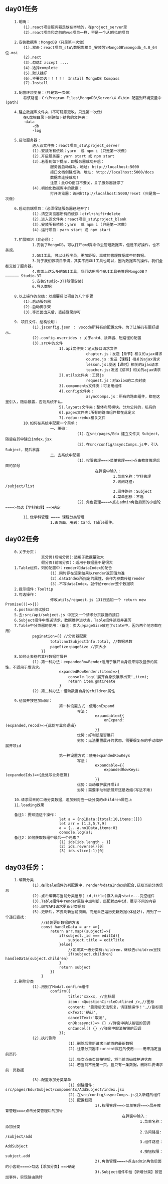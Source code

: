 ## day01任务
		1.明确：
			(1).react项目服务器是放在本地的，在project_server里
			(2).react项目和之前的vue项目一样，不是一个从0到1的项目

		2.安装数据库：MongoDB（只是第一次做）
			(1).双击：react项目_stu\数据库相关_安装包\MongoDB\mongodb_4.0_64位.msi
			(2).next
			(3).勾选I accept ....
			(4).选择complete
			(5).默认就好
			(6).不要勾选！！！！！ Install MongoDB Compass
			(7).Install

		3.配置环境变量：（只是第一次做）
			将该路径：C:\Program Files\MongoDB\Server\4.0\bin 配置到环境变量中(path)

		4.建立数据库文件夹（不可随意更改，只是第一次做）
			在C盘根目录下创建如下结构的文件夹：
			-data
				-db
				-log

		5.启动服务器：
				进入该文件夹：react项目_stu\project_server
				(1).安装所有依赖：yarn  或 npm i (只是第一次做)
				(2).开启服务器：yarn start 或 npm start
				(3).若看到如下提示，即服务器成功开启：
						服务器启动成功，地址: http://localhost:5000
						接口文档创建成功，地址: http://localhost:5000/docs
						数据库连接成功!
						注意：此CMD窗口不要关，关了服务器就停了
				(4).初始化数据库中的数据：
						打开浏览器：访问http://localhost:5000/reset (只是第一次做)

		6.启动前端项目：（必须保证服务器已经开了）
				(1).清空浏览器所有的缓存：ctrl+shift+delete
				(2).进入该文件夹：react项目_stu\project_blank
				(3).安装所有依赖：yarn  或 npm i (只是第一次做)
				(4).运行项目：yarn start 或 npm start

		7.扩展知识（非必须）：
				1.安装了MongoDB，可以打开cmd靠命令去管理数据库，但是不好操作，也不美观。
				2.GUI工具，可以让程序员，更加舒服、高效的管理数据库中的数据。
				3.对于我们做项目来讲，其实不用GUI工具也可以，因为数据库的操作，我们全都交给了服务器。
				4.市面上这么多的GUI工具，我们选用哪个GUI工具去管理MongoDB？ —————— Studio-3T
				5.安装Studio-3T(随便安装)
				6.导入数据

		8.以上操作的总结：以后要启动项目的几个步骤
			(1).启动服务器
			(2).启动脚手架
			(3).等页面出来后，直接登录即可

		9. 项目文件、结构说明：
				(1).jsconfig.json ： vscode所特有的配置文件，为了让编码有更好提示。
				(2).config-overrides : 关于antd、装饰器、短路径的配置
				(3).src中的文件
							1).api文件夹：定义接口请求文件
										chapter.js：发送【章节】相关的ajax请求
										course.js：发送【课程】相关的ajax请求
										lesson.js:发送【课时】相关的ajax请求
										teacher.js:发送【讲师】相关的ajax请求
							2).utils文件夹：工具js
										request.js：对axios的二次封装
							3).components文件夹：可复用组件
							4).config文件夹：
										asyncComps.js：所有的路由组件，都在这里引入，随后暴露，否则系统不认。
							5).layouts文件夹：整体布局模块，分为公共的，私有的
							6).pages文件夹:所有的路由组件都在此定义
							7).redux:redux相关文件
			10.如何在系统中配置一个菜单：
						一、编码：
									(1).在src/pages/Edu 建立文件夹 Subject，随后在其中建立index.jsx
									(2).在src/config/asyncComps.js中，引入Subject，随后暴露
						二、去系统中配置
									(1).权限管理===>菜单管理===>点击教育管理后面的加号
											在弹窗中输入：
													1.菜单名称：学科管理
													2.访问路径: /subject/list
													3.组件路径：Subject
													4.菜单图标：不选
									(2).角色管理====>点击admin角色后面的小齿轮====>勾选【学科管理】==>确定

			11.做学科管理 ==== 课程分类管理
						1.画页面，用到：Card、Table组件。
										
## day02任务
		0.关于分页：
					真分页(后端分页):适用于数据量较大
					假分页(前端分页)：适用于数据量不是很大
		1.Table组件，列的配置中：render和dataIndex的配合
						(1).同时存在渲染结果以render返回值为准
						(2).dataIndex所指定的属性，会作为参数传给render
						(3).不写dataIndex，就传给render整个数据项
		2.提示组件：Tooltip
		3.可选操作：
						修改utils/request.js 131行追加一个 return new Promise(()=>{}) 
		4.postman测试接口
		5.去:src/api/subject.js 中定义一个请求分页数据的接口
		6.Subject组件中发送请求，数据维护进状态，Table组件读取并遍历
		7.Table中分页器的使用：（备注：页大小pageSize放在了state中，因为两个地方都在用）
				pagination={{ //分页器配置
						total:no1SubjectInfo.total, //数据总数
						pageSize:pageSize //页大小
					}}
		8.如何让表格的某行数据可展开
				(1).第一种办法：expandedRowRender适用于展开自身没来得及显示的属性，不适用于发请求。
							expandedRowRender:(item)=>{
								console.log('展开自身没展示出来',item);
								return item.gmtCreate
							}
				(2).第二种办法：借助数据自身的children属性

		9.给展开按钮加回调：
							第一种设置方式：使用onExpand
									写法：
											expandable={{
												onExpand:(expanded,recod)=>{此处写业务逻辑}
											}}
									优势：好判断是否展开
									劣势：无法重置展开的状态，需要很复杂的手动维护展开项id

							第一种设置方式：使用expandedRowKeys
									写法：
											expandable={{
												expandedRowKeys:(expandedIds)=>{此处写业务逻辑}
											}}
									优势：自动维护展开项id
									劣势：需要手动判断展开还是收缩(写法不难)

		10.请求回来的二级分类数据，追加到对应一级分类的children属性上
		11.loading效果

		备注1：要知道这个操作：
							let a = {no1Data:{total:10,items:[]}}
							let arr = [1,3,5,7,9]
							a = {...a.no1Data,items:0}
							console.log(a);
		备注2：如何获取数组中最后一个元素？
							(1) ids[ids.length - 1]
							(2) ids.reverse()[0]
							(3) ids.slice(-1)[0]







## day03任务：
		1.编辑分类
				(1).在Tbale组件的列配置中，render与dataIndex的配合,获取当前分类信息
				(2).点击编辑将当前分类信息(_id,title)存入自身state---受控组件
				(3).Table组件中render属性中加判断，匹配状态中id，展示不同的内容
				(4).编写API请求更新分类信息
				(5).更新后，不要刷新当前页面，而是自己遍历更新数据(体验好)，用到了一个递归查找：
					//封装更新数据的方法
					const handleData = arr =>{
						return arr.map((subject)=>{
							if(subject._id === editId){
								subject.title = editTitle
							}else{
								//如果某一级分类有children，继续去children里找
								if(subject.children) handleData(subject.children)
							}
							return subject
						})
					}
		2.删除分类
				(1).用到了Modal.confirm组件
						confirm({
								title:'xxxxx, //主标题
								icon: <QuestionCircleOutlined />,//图标
								content: '删除后无法恢复，请谨慎操作！',//副标题
								okText:'确认',
								cancelText:'取消',
								onOk:async()=> {} //弹窗中确认按钮的回调
								onCancel() {} //弹窗中取消按钮的回调
							});
				(2).执行删除
								(1).删除后重新请求当前页的最新数据
								(2).注意分页器中current属性的使用————用来指定当前页码
								(3).每次点击页码按钮后，将当前页码维护进状态
								(4).若当前不是第一页，且只有一条数据，删除后要请求前一页数据

				(3).配置添加分类菜单
								(1).创建组件：src/pages/Edu/Subject/components/AddSubject/index.jsx
								(2).在src/config/asyncComps.js引入新建的组件
								(3).配置权限
											1).权限管理===>菜单管理===>展开教育管理===>点击分类管理后的加号
														在弹窗中输入：
																1.菜单名称：添加分类
																2.访问路径: /subject/add
																3.组件路径：AddSubject
																4.按钮权限：subject.add
											2).角色管理====>点击admin角色后面的小齿轮====>勾选【添加分类】==>确定
											3).Subject组件中给【新增分类】按钮加事件，实现路由跳转
